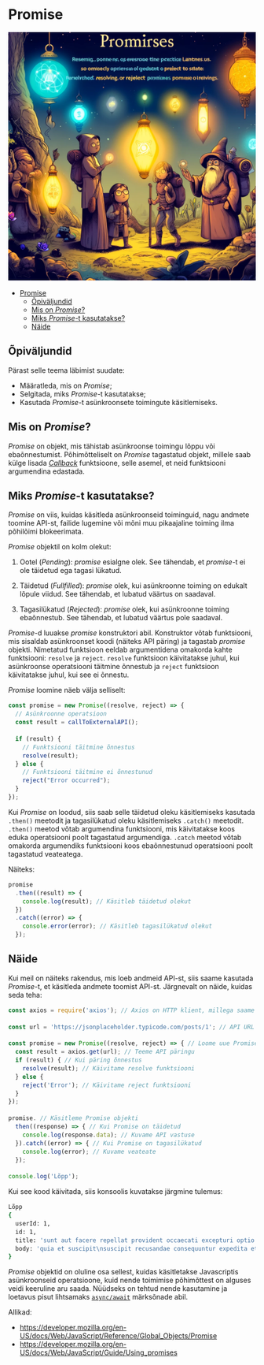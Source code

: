 # Promise

![Promise](Promise.webp)

- [Promise](#promise)
  - [Õpiväljundid](#õpiväljundid)
  - [Mis on *Promise*?](#mis-on-promise)
  - [Miks *Promise*-t kasutatakse?](#miks-promise-t-kasutatakse)
  - [Näide](#näide)

## Õpiväljundid

Pärast selle teema läbimist suudate:

- Määratleda, mis on *Promise*;
- Selgitada, miks *Promise*-t kasutatakse;
- Kasutada *Promise*-t asünkroonsete toimingute käsitlemiseks.

## Mis on *Promise*?

*Promise* on objekt, mis tähistab asünkroonse toimingu lõppu või ebaõnnestumist. Põhimõtteliselt on *Promise* tagastatud objekt, millele saab külge lisada [*Callback*](../callback/README.md) funktsioone, selle asemel, et neid funktsiooni argumendina edastada.

## Miks *Promise*-t kasutatakse?

*Promise* on viis, kuidas käsitleda asünkroonseid toiminguid, nagu andmete toomine API-st, failide lugemine või mõni muu pikaajaline toiming ilma põhilõimi blokeerimata.

*Promise* objektil on kolm olekut:

1. Ootel (*Pending*): *promise* esialgne olek. See tähendab, et *promise*-t ei ole täidetud ega tagasi lükatud.

2. Täidetud (*Fullfilled*): *promise* olek, kui asünkroonne toiming on edukalt lõpule viidud. See tähendab, et lubatud väärtus on saadaval.

3. Tagasilükatud (*Rejected*): *promise* olek, kui asünkroonne toiming ebaõnnestub. See tähendab, et lubatud väärtus pole saadaval.

*Promise*-d luuakse *promise* konstruktori abil. Konstruktor võtab funktsiooni, mis sisaldab asünkroonset koodi (näiteks API päring) ja tagastab *promise* objekti. Nimetatud funktsioon eeldab argumentidena omakorda kahte funktsiooni: `resolve` ja `reject`.  `resolve` funktsioon käivitatakse juhul, kui asünkroonse operatsiooni täitmine õnnestub ja `reject` funktsioon käivitatakse juhul, kui see ei õnnestu.

*Promise* loomine näeb välja selliselt:

```javascript
const promise = new Promise((resolve, reject) => {
  // Asünkroonne operatsioon
  const result = callToExternalAPI();

  if (result) {
    // Funktsiooni täitmine õnnestus
    resolve(result);
  } else {
    // Funktsiooni täitmine ei õnnestunud
    reject("Error occurred");
  }
});
```

Kui *Promise* on loodud, siis saab selle täidetud oleku käsitlemiseks kasutada `.then()` meetodit ja tagasilükatud oleku käsitlemiseks `.catch()` meetodit. `.then()` meetod võtab argumendina funktsiooni, mis käivitatakse koos eduka operatsiooni poolt tagastatud argumendiga. `.catch` meetod võtab omakorda argumendiks funktsiooni koos ebaõnnestunud operatsiooni poolt tagastatud veateatega.

Näiteks:

```javascript
promise
  .then((result) => {
    console.log(result); // Käsitleb täidetud olekut
  })
  .catch((error) => {
    console.error(error); // Käsitleb tagasilükatud olekut
  });
```

## Näide

Kui meil on näiteks rakendus, mis loeb andmeid API-st, siis saame kasutada *Promise*-t, et käsitleda andmete toomist API-st. Järgnevalt on näide, kuidas seda teha:

```javascript
const axios = require('axios'); // Axios on HTTP klient, millega saame teha API päringuid

const url = 'https://jsonplaceholder.typicode.com/posts/1'; // API URL

const promise = new Promise((resolve, reject) => { // Loome uue Promise objekti
  const result = axios.get(url); // Teeme API päringu
  if (result) { // Kui päring õnnestus
    resolve(result); // Käivitame resolve funktsiooni
  } else {
    reject('Error'); // Käivitame reject funktsiooni
  }
});

promise. // Käsitleme Promise objekti
  then((response) => { // Kui Promise on täidetud
    console.log(response.data); // Kuvame API vastuse
  }).catch((error) => { // Kui Promise on tagasilükatud
    console.log(error); // Kuvame veateate
  });

console.log('Lõpp');
```

Kui see kood käivitada, siis konsoolis kuvatakse järgmine tulemus:

```bash
Lõpp
{
  userId: 1,
  id: 1,
  title: 'sunt aut facere repellat provident occaecati excepturi optio reprehenderit',
  body: 'quia et suscipit\nsuscipit recusandae consequuntur expedita et cum\nreprehenderit molestiae ut ut quas totam\nnostrum rerum est autem sunt rem eveniet architecto'
}
```

*Promise* objektid on oluline osa sellest, kuidas käsitletakse Javascriptis asünkroonseid operatsioone, kuid nende toimimise põhimõttest on alguses veidi keeruline aru saada. Nüüdseks on tehtud nende kasutamine ja loetavus pisut lihtsamaks [`async/await`](../Async-Await/README.md) märksõnade abil.

Allikad:

- <https://developer.mozilla.org/en-US/docs/Web/JavaScript/Reference/Global_Objects/Promise>
- <https://developer.mozilla.org/en-US/docs/Web/JavaScript/Guide/Using_promises>
